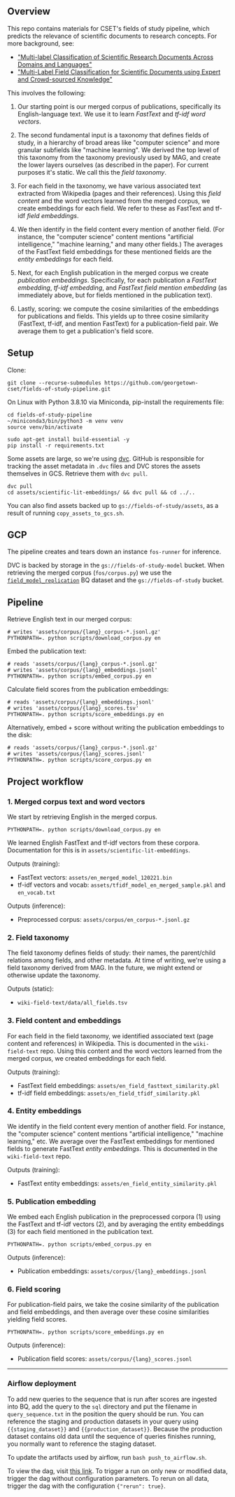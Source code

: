 ## Overview

This repo contains materials for CSET's fields of study pipeline, which predicts the relevance of scientific documents 
to research concepts. For more background, see:

- ["Multi-label Classification of Scientific Research Documents Across Domains and Languages"](https://aclanthology.org/2022.sdp-1.12/)
- ["Multi-Label Field Classification for Scientific Documents using Expert and Crowd-sourced Knowledge"](https://aclanthology.org/2024.wikinlp-1.7/)

This involves the following:

1. Our starting point is our merged corpus of publications, specifically its English-language text. We use it to learn 
   _FastText_ and _tf-idf word vectors_.

2. The second fundamental input is a taxonomy that defines fields of study, in a hierarchy of broad areas like
   "computer science" and more granular subfields like "machine learning". We derived the top level of this taxonomy 
   from the taxonomy previously used by MAG, and create the lower layers ourselves (as described in the paper). For 
   current purposes it's static. We call this the _field taxonomy_.

3. For each field in the taxonomy, we have various associated text extracted from Wikipedia (pages and their 
   references). Using this _field content_ and the word vectors learned from the merged corpus, we create embeddings for 
   each field. We refer to these as FastText and tf-idf _field embeddings_.

4. We then identify in the field content every mention of another field. (For instance, the "computer science" content
   mentions "artificial intelligence," "machine learning," and many other fields.) The averages of the FastText field 
   embeddings for these mentioned fields are the _entity embeddings_ for each field.

5. Next, for each English publication in the merged corpus we create _publication embeddings_. Specifically, for each
   publication a _FastText embedding_, _tf-idf embedding_, and _FastText field mention embedding_ (as immediately above,
   but for fields mentioned in the publication text).

6. Lastly, scoring: we compute the cosine similarities of the embeddings for publications and fields. This yields up to
   three cosine similarity (FastText, tf-idf, and mention FastText) for a publication-field pair. We average them to get
   a publication's field score.

## Setup

Clone:

```shell
git clone --recurse-submodules https://github.com/georgetown-cset/fields-of-study-pipeline.git
```

On Linux with Python 3.8.10 via Miniconda, pip-install the requirements file:

```shell
cd fields-of-study-pipeline
~/miniconda3/bin/python3 -m venv venv
source venv/bin/activate

sudo apt-get install build-essential -y
pip install -r requirements.txt
```

Some assets are large, so we're using [dvc](https://dvc.org/doc/start).
GitHub is responsible for tracking the asset metadata in `.dvc` files and DVC stores the assets themselves in GCS.
Retrieve them with `dvc pull`.

```shell
dvc pull
cd assets/scientific-lit-embeddings/ && dvc pull && cd ../..
```

You can also find assets backed up to `gs://fields-of-study/assets`, as a result of running `copy_assets_to_gcs.sh`.

## GCP

The pipeline creates and tears down an instance `fos-runner` for inference.

DVC is backed by storage in the `gs://fields-of-study-model` bucket. 
When retrieving the merged corpus (`fos/corpus.py`) we use the 
[`field_model_replication`](https://console.cloud.google.com/bigquery?project=gcp-cset-projects&p=gcp-cset-projects&d=field_model_replication&page=dataset)
BQ dataset and the `gs://fields-of-study` bucket.

## Pipeline

Retrieve English text in our merged corpus:

```shell
# writes 'assets/corpus/{lang}_corpus-*.jsonl.gz'
PYTHONPATH=. python scripts/download_corpus.py en
```

Embed the publication text:

```shell
# reads 'assets/corpus/{lang}_corpus-*.jsonl.gz'
# writes 'assets/corpus/{lang}_embeddings.jsonl'
PYTHONPATH=. python scripts/embed_corpus.py en
```

Calculate field scores from the publication embeddings:

```shell
# reads 'assets/corpus/{lang}_embeddings.jsonl'
# writes 'assets/corpus/{lang}_scores.tsv'
PYTHONPATH=. python scripts/score_embeddings.py en
```

Alternatively, embed + score without writing the publication embeddings to the disk:

```shell
# reads 'assets/corpus/{lang}_corpus-*.jsonl.gz'
# writes 'assets/corpus/{lang}_scores.jsonl'
PYTHONPATH=. python scripts/score_corpus.py en
```

## Project workflow

### 1. Merged corpus text and word vectors

We start by retrieving English in the merged corpus.

```shell
PYTHONPATH=. python scripts/download_corpus.py en
```

We learned English FastText and tf-idf vectors from these corpora. Documentation for this is
in `assets/scientific-lit-embeddings`.

Outputs (training):

- FastText vectors: `assets/en_merged_model_120221.bin`
- tf-idf vectors and vocab: `assets/tfidf_model_en_merged_sample.pkl` and `en_vocab.txt`

Outputs (inference):

- Preprocessed corpus: `assets/corpus/en_corpus-*.jsonl.gz`

### 2. Field taxonomy

The field taxonomy defines fields of study: their names, the parent/child relations among fields, and other metadata. At
time of writing, we're using a field taxonomy derived from MAG. In the future, we might extend or otherwise update the
taxonomy.

Outputs (static):

- `wiki-field-text/data/all_fields.tsv`

### 3. Field content and embeddings

For each field in the field taxonomy, we identified associated text (page content and references) in Wikipedia. This is
documented in the `wiki-field-text` repo. Using this content and the word vectors learned from the merged corpus, we
created embeddings for each field.

Outputs (training):

- FastText field embeddings: `assets/en_field_fasttext_similarity.pkl`
- tf-idf field embeddings: `assets/en_field_tfidf_similarity.pkl`

### 4. Entity embeddings

We identify in the field content every mention of another field. For instance, the "computer science" content mentions 
"artificial intelligence," "machine learning," etc. We average over the FastText embeddings for mentioned fields to
generate FastText _entity embeddings_. This is documented in the `wiki-field-text` repo.

Outputs (training):

- FastText entity embeddings: `assets/en_field_entity_similarity.pkl`

### 5. Publication embedding

We embed each English publication in the preprocessed corpora (1) using the FastText and tf-idf vectors (2), and by
averaging the entity embeddings (3) for each field mentioned in the publication text.

```shell
PYTHONPATH=. python scripts/embed_corpus.py en
```

Outputs (inference):

- Publication embeddings: `assets/corpus/{lang}_embeddings.jsonl`

### 6. Field scoring

For publication-field pairs, we take the cosine similarity of the publication and field embeddings, and then average
over these cosine similarities yielding field scores.

```shell
PYTHONPATH=. python scripts/score_embeddings.py en
```

Outputs (inference):

- Publication field scores: `assets/corpus/{lang}_scores.jsonl`

---

### Airflow deployment

To add new queries to the sequence that is run after scores are ingested into BQ, add the query to the `sql` directory
and put the filename in `query_sequence.txt` in the position the query should be run. You can reference the
staging and production datasets in your query using `{{staging_dataset}}` and `{{production_dataset}}`. Because
the production dataset contains old data until the sequence of queries finishes running, you normally want to
reference the staging dataset.

To update the artifacts used by airflow, run `bash push_to_airflow.sh`.

To view the dag, visit [this link](https://d7c5f2369fea46beb8ec7a3532550598-dot-us-east1.composer.googleusercontent.com/dags/new_fields_of_study/grid?tab=details). To
trigger a run on only new or modified data, trigger the dag without configuration parameters. To rerun on all data, 
trigger the dag with the configuration `{"rerun": true}`.
